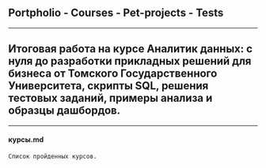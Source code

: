 ## Portpholio - Courses - Pet-projects - Tests 
------
## Итоговая работа на курсе Аналитик данных: с нуля до разработки прикладных решений для бизнеса от Томского Государственного Университета, скрипты SQL, решения тестовых заданий, примеры анализа и образцы дашбордов.
------
#### курсы.md
`Список пройденных курсов.`

